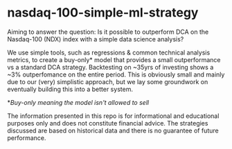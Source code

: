 # nasdaq-100-simple-ml-strategy

Aiming to answer the question: Is it possible to outperform DCA on the Nasdaq-100 (NDX) index with a simple data science analysis?

We use simple tools, such as regressions & common technical analysis metrics, to create a buy-only* model that provides a small outperformance vs a standard DCA strategy. Backtesting on ~35yrs of investing shows a ~3% outperfomance on the entire period. This is obviously small and mainly due to our (very) simplistic approach, but we lay some groundwork on eventually building this into a better system. 

\**Buy-only meaning the model isn't allowed to sell*

The information presented in this repo is for informational and educational purposes only and does not constitute financial advice. The strategies discussed are based on historical data and there is no guarantee of future performance.